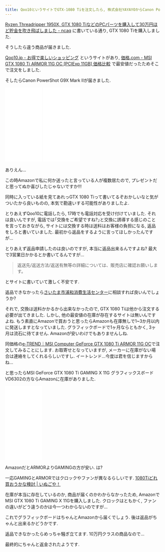 ```yaml
---
title: Qoo10というサイトでGTX-1080 Tiを注文したら, 株式会社YAYAYOからCanon PowerShot G9X Mark Ⅱが届きました, 現在返品申請中
---
```


[Ryzen Threadripper 1950X, GTX 1080 TiなどのPCパーツを購入して30万円ほど貯金を吹き飛ばしました - ncaq](https://www.ncaq.net/2017/12/11/16/42/28/)
に書いている通り,
GTX 1080 Tiを購入しました.

そうしたら違う商品が届きました.

[Qoo10.jp - お得で楽しいショッピング](https://www.qoo10.jp/)
というサイトがあり,
[価格.com - MSI GTX 1080 Ti ARMOR 11G OC [PCIExp 11GB] 価格比較](http://kakaku.com/item/K0000960869/)
で最安値だったためそこで注文をしました.

そしたらCanon PowerShot G9X Mark Ⅱが届きました.

<iframe style="width:120px;height:240px;" marginwidth="0" marginheight="0" scrolling="no" frameborder="0" src="//rcm-fe.amazon-adsystem.com/e/cm?lt1=_top&bc1=FFFFFF&IS2=1&bg1=FFFFFF&fc1=000000&lc1=0000FF&t=ncaq01-22&o=9&p=8&l=as4&m=amazon&f=ifr&ref=as_ss_li_til&asins=B06ZZGCZVS&linkId=940a0a4143445d66efdcb25a970aa6f0"></iframe>

<iframe style="width:120px;height:240px;" marginwidth="0" marginheight="0" scrolling="no" frameborder="0" src="//rcm-fe.amazon-adsystem.com/e/cm?lt1=_top&bc1=FFFFFF&IS2=1&bg1=FFFFFF&fc1=000000&lc1=0000FF&t=ncaq01-22&o=9&p=8&l=as4&m=amazon&f=ifr&ref=as_ss_li_til&asins=B06VVVVSPG&linkId=47c12ace8d4c7f5b147652864bc135e7"></iframe>

ありえん…

この時Amazonで私に何か送ったと言っている人が複数居たので,
プレゼントだと思ってぬか喜びしたじゃないですか!!!

同時に入っている紙を見てあれっGTX 1080 Tiって書いてるぞおかしいなと気がついたから良いものの,
本気で勘違いする可能性がありましたよ.

とりあえずQoo10に電話したら,
17時でも電話対応を受け付けていました.
それは良いんですが,
電話では｢交換をご希望ですね?｣と交換に誘導する感じのことを言っておきながら,
サイトには交換する時は送料はお客様の負担になる,
返品をしろと書いていました.
最初から返品をするように言ってほしかったんですが…

とりあえず返品申請したのは良いのですが,
本当に返品出来るんですよね?
最大で3営業日かかるとか書いてるんですが…

> 返送先/返送方法/返送有無等の詳細については、販売店に確認お願いします。

とサイトに書いていて激しく不安です.

返品できなかったら[さいたま市浦和消費生活センター](http://www.kokusen.go.jp/map/11/center1585.html)に相談すれば良いんでしょうか?

それで,
交換は送料かかるから出来なかったので,
GTX 1080 Tiは他から注文する必要が出てきました.
しかし,
他の最安値の在庫が存在するサイトは無いんですよね.
もう素直にAmazonで買おうと思ったらAmazonも在庫無しで1~3か月以内に発送しますとなっていました.
グラフィックボードで1ヶ月ならともかく,
3ヶ月は流石に待てません.
Amazonが安いわけでもありませんしね.

同価格の[e-TREND｜MSI Computer GeForce GTX 1080 Ti ARMOR 11G OC](https://www.e-trend.co.jp/items/1152516)で注文してみることにします.
お取寄せとなっていますが,
メーカーに在庫がない場合は連絡をしてくれるらしいですし.
イートレンド…今度は君を信じますからね…

と思ったらMSI GeForce GTX 1080 Ti GAMING X 11G グラフィックスボード VD6302の方ならAmazonに在庫がありました.

<iframe style="width:120px;height:240px;" marginwidth="0" marginheight="0" scrolling="no" frameborder="0" src="//rcm-fe.amazon-adsystem.com/e/cm?lt1=_top&bc1=FFFFFF&IS2=1&bg1=FFFFFF&fc1=000000&lc1=0000FF&t=ncaq01-22&o=9&p=8&l=as4&m=amazon&f=ifr&ref=as_ss_li_til&asins=B06Y123NV9&linkId=4faf2f1ac6b0514913e9675acd866d3a"></iframe>

AmazonだとARMORよりGAMINGの方が安い.
は?

一応GAMINGとARMORではクロックやファンが異なるらしいです.
[1080Tiどれ買おうかな検討 | いぬごや！](https://fiveworks.jp/blog/?p=1554)

在庫が本当に存在しているのか,
商品が届くのかわからなかったため,
AmazonでMSI GTX 1080 Ti GAMING X 11Gを購入しました.
クロックはともかく,
ファンの違いがどう違うのかは今一つわからないのですが…

これでグラフィックボードはちゃんとAmazonから届くでしょう.
後は返品がちゃんと出来るかどうかです.

返品できなかったらめっちゃ騒ぎ立てます.
10万円クラスの商品なので…

最終的にちゃんと返金されたようです.

